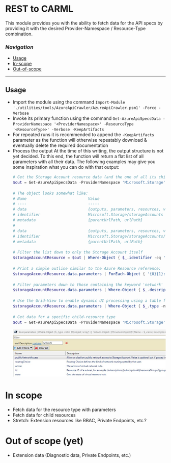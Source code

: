 # REST to CARML

This module provides you with the ability to fetch data for the API specs by providing it with the desired Provider-Namespace / Resource-Type combination.

### _Navigation_

- [Usage](#usage)
- [In-scope](#in-scope)
- [Out-of-scope](#out-of-scope)

---

## Usage
- Import the module using the command `Import-Module './utilities/tools/AzureApiCrawler/AzureApiCrawler.psm1' -Force -Verbose`
- Invoke its primary function using the command `Get-AzureApiSpecsData -ProviderNamespace '<ProviderNamespace>' -ResourceType '<ResourceType>' -Verbose -KeepArtifacts`
- For repeated runs it is recommended to append the `-KeepArtifacts` parameter as the function will otherwise repeatably download & eventually delete the required documentation
- Process the output
  At the time of this writing, the output structure is not yet decided. To this end, the function will return a flat list of all parameters with all their data. The following examples may give you some inspiration what you can do with that output:
  ```PowerShell
  # Get the Storage Account resource data (and the one of all its child-resources)
  $out = Get-AzureApiSpecsData -ProviderNamespace 'Microsoft.Storage' -ResourceType 'storageAccounts' -Verbose -KeepArtifacts

  # The object looks somewhat like:
  # Name                           Value
  # ----                           -----
  # data                           {outputs, parameters, resources, variables…}
  # identifier                     Microsoft.Storage/storageAccounts
  # metadata                       {parentUrlPath, urlPath}
  #
  # data                           {outputs, parameters, resources, variables…}
  # identifier                     Microsoft.Storage/storageAccounts/localUsers
  # metadata                       {parentUrlPath, urlPath}

  # Filter the list down to only the Storage Account itself
  $storageAccountResource = $out | Where-Object { $_.identifier -eq 'Microsoft.Storage/storageAccounts' }

  # Print a simple outline similar to the Azure Resource reference:
  $storageAccountResource.data.parameters | ForEach-Object { '{0}{1}:{2}' -f ('  ' * $_.level), $_.name, $_.type  } 

  # Filter parameters down to those containing the keyword 'network' 
  $storageAccountResource.data.parameters | Where-Object { $_.description -like "*network*" } | ConvertTo-Json

  # Use the Grid-View to enable dynamic UI processing using a table format
  $storageAccountResource.data.parameters | Where-Object { $_.type -notin @('object','array') } | ForEach-Object { [PSCustomObject]@{ Name = $_.name; Description = $_.description  }  } | Out-GridView

  # Get data for a specific child-resource type
  $out = Get-AzureApiSpecsData -ProviderNamespace 'Microsoft.Storage' -ResourceType 'storageAccounts/blobServices/containers' -Verbose -KeepArtifacts
  ```
  <img alt="Grid View" src="./src/GridViewFilter.jpg" />
 

# In scope

- Fetch data for the resource type with parameters
- Fetch data for child resources
- Stretch: Extension resources like RBAC, Private Endpoints, etc.?

# Out of scope (yet)

- Extension data (Diagnostic data, Private Endpoints, etc.)
